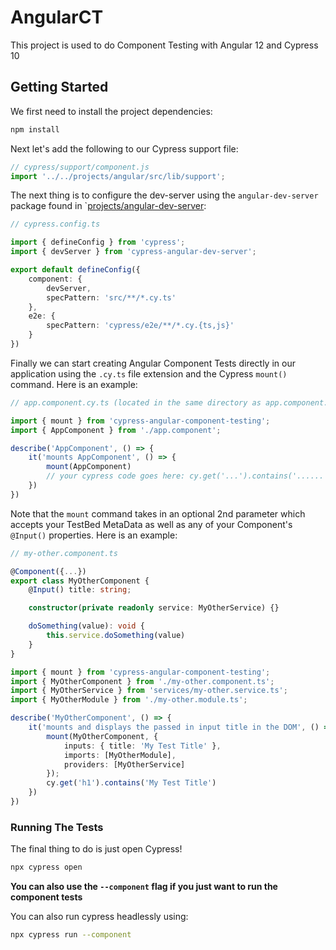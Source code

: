 # AngularCT

This project is used to do Component Testing with Angular 12 and Cypress 10

## Getting Started

We first need to install the project dependencies:

```bash
npm install
```

Next let's add the following to our Cypress support file:

```javascript
// cypress/support/component.js
import '../../projects/angular/src/lib/support'; 

```

The next thing is to configure the dev-server using the `angular-dev-server` package found in `[projects/angular-dev-server](projects/angular-dev-server/):

```typescript
// cypress.config.ts

import { defineConfig } from 'cypress';
import { devServer } from 'cypress-angular-dev-server';

export default defineConfig({
    component: {
        devServer,
        specPattern: 'src/**/*.cy.ts'
    },
    e2e: {
        specPattern: 'cypress/e2e/**/*.cy.{ts,js}'
    }
})
```

Finally we can start creating Angular Component Tests directly in our application using the `.cy.ts` file extension and the Cypress `mount()` command. Here is an example:

```typescript
// app.component.cy.ts (located in the same directory as app.component.ts)

import { mount } from 'cypress-angular-component-testing';
import { AppComponent } from './app.component';

describe('AppComponent', () => {
    it('mounts AppComponent', () => {
        mount(AppComponent)
        // your cypress code goes here: cy.get('...').contains('......'), etc
    })
})
```

Note that the `mount` command takes in an optional 2nd parameter which accepts your TestBed MetaData as well as any of your Component's `@Input()` properties. Here is an example:

```typescript
// my-other.component.ts

@Component({...})
export class MyOtherComponent {
    @Input() title: string;

    constructor(private readonly service: MyOtherService) {}

    doSomething(value): void {
        this.service.doSomething(value)
    }
}

```

```typescript
import { mount } from 'cypress-angular-component-testing'; 
import { MyOtherComponent } from './my-other.component.ts';
import { MyOtherService } from 'services/my-other.service.ts';
import { MyOtherModule } from './my-other.module.ts';

describe('MyOtherComponent', () => {
    it('mounts and displays the passed in input title in the DOM', () => {
        mount(MyOtherComponent, {
            inputs: { title: 'My Test Title' },
            imports: [MyOtherModule],
            providers: [MyOtherService]
        });
        cy.get('h1').contains('My Test Title')
    })
})
```

### Running The Tests
The final thing to do is just open Cypress!

```bash
npx cypress open
```

**You can also use the `--component` flag if you just want to run the component tests**

You can also run cypress headlessly using:

```bash
npx cypress run --component
```
